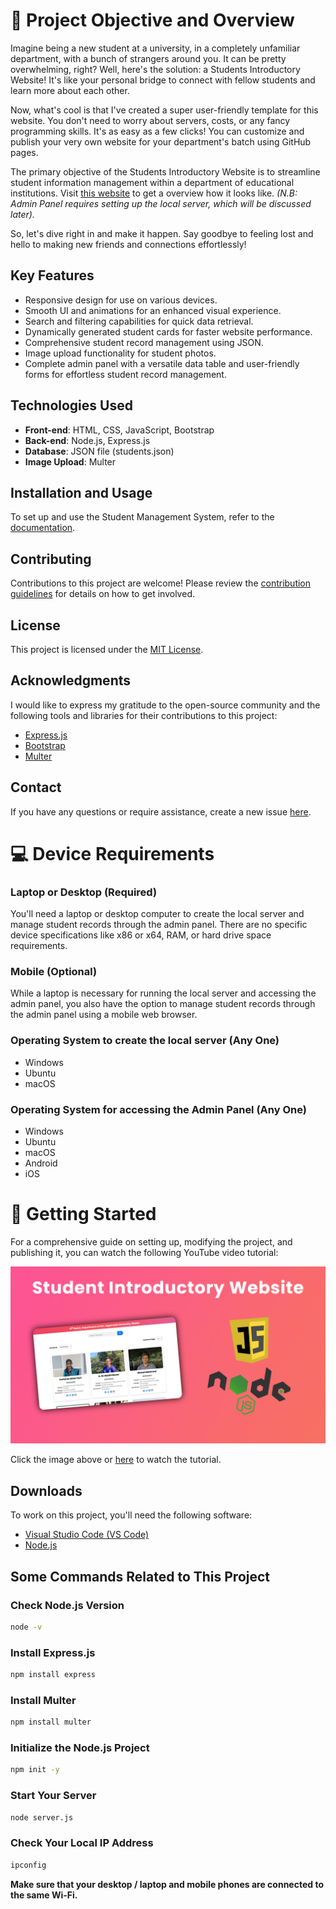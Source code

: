 # 🚀 Project Objective and Overview
Imagine being a new student at a university, in a completely unfamiliar department, with a bunch of strangers around you. It can be pretty overwhelming, right? Well, here's the solution: a Students Introductory Website! It's like your personal bridge to connect with fellow students and learn more about each other.

Now, what's cool is that I've created a super user-friendly template for this website. You don't need to worry about servers, costs, or any fancy programming skills. It's as easy as a few clicks! You can customize and publish your very own website for your department's batch using GitHub pages.

The primary objective of the Students Introductory Website is to streamline student information management within a department of educational institutions. Visit [this website](https://nishatrhythm.github.io/CSE11/) to get a overview how it looks like. *(N.B: Admin Panel requires setting up the local server, which will be discussed later).*

So, let's dive right in and make it happen. Say goodbye to feeling lost and hello to making new friends and connections effortlessly!

## Key Features
- Responsive design for use on various devices.
- Smooth UI and animations for an enhanced visual experience.
- Search and filtering capabilities for quick data retrieval.
- Dynamically generated student cards for faster website performance.
- Comprehensive student record management using JSON.
- Image upload functionality for student photos.
- Complete admin panel with a versatile data table and user-friendly forms for effortless student record management.

## Technologies Used
- **Front-end**: HTML, CSS, JavaScript, Bootstrap
- **Back-end**: Node.js, Express.js
- **Database**: JSON file (students.json)
- **Image Upload**: Multer

## Installation and Usage
To set up and use the Student Management System, refer to the [documentation](https://github.com/nishatrhythm/Students-Introductory-Website-Template/tree/main?tab=readme-ov-file#-getting-started).

## Contributing
Contributions to this project are welcome! Please review the [contribution guidelines](link-to-contribution-guidelines) for details on how to get involved.

## License
This project is licensed under the [MIT License](link-to-license).

## Acknowledgments
I would like to express my gratitude to the open-source community and the following tools and libraries for their contributions to this project:
- [Express.js](https://expressjs.com/)
- [Bootstrap](https://getbootstrap.com/)
- [Multer](https://expressjs.com/en/resources/middleware/multer.html)

## Contact
If you have any questions or require assistance, create a new issue [here](https://github.com/nishatrhythm/Students-Introductory-Website-Template/issues).

# 💻 Device Requirements

### Laptop or Desktop (Required)
You'll need a laptop or desktop computer to create the local server and manage student records through the admin panel. There are no specific device specifications like x86 or x64, RAM, or hard drive space requirements.

### Mobile (Optional)
While a laptop is necessary for running the local server and accessing the admin panel, you also have the option to manage student records through the admin panel using a mobile web browser.

### Operating System to create the local server (Any One)
- Windows
- Ubuntu
- macOS

### Operating System for accessing the Admin Panel (Any One)
- Windows
- Ubuntu
- macOS
- Android
- iOS

# 🚀 Getting Started

For a comprehensive guide on setting up, modifying the project, and publishing it, you can watch the following YouTube video tutorial:

[![Getting Started Tutorial](https://github.com/nishatrhythm/CSE11/blob/main/instructions/thumbnail.jpg)](https://youtu.be/niB46z6O-UQ)

Click the image above or [here](https://youtu.be/niB46z6O-UQ) to watch the tutorial.

## Downloads

To work on this project, you'll need the following software:

- [Visual Studio Code (VS Code)](https://code.visualstudio.com/download)
- [Node.js](https://nodejs.org/)

## Some Commands Related to This Project

### Check Node.js Version
```bash
node -v
```

### Install Express.js
```bash
npm install express
```

### Install Multer
```bash
npm install multer
```

### Initialize the Node.js Project
```bash
npm init -y
```

### Start Your Server
```bash
node server.js
```

### Check Your Local IP Address
```bash
ipconfig
```
**Make sure that your desktop / laptop and mobile phones are connected to the same Wi-Fi.**
